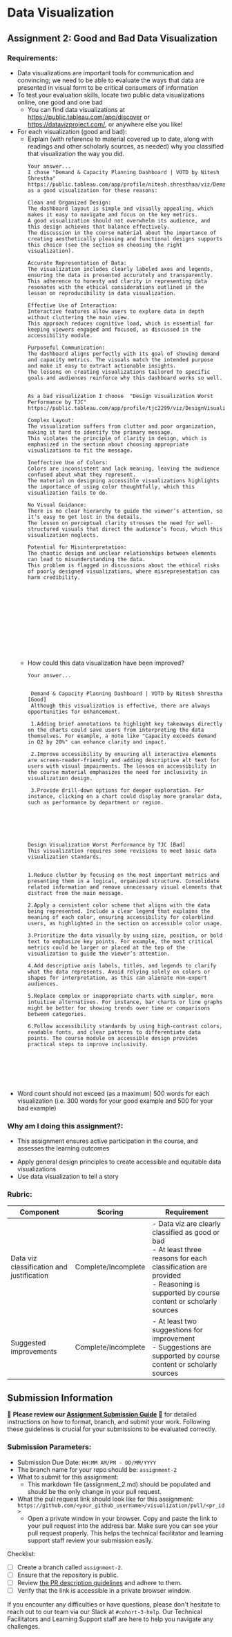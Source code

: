 # Data Visualization

## Assignment 2: Good and Bad Data Visualization

### Requirements:

- Data visualizations are important tools for communication and convincing; we need to be able to evaluate the ways that data are presented in visual form to be critical consumers of information 
- To test your evaluation skills, locate two public data visualizations online, one good and one bad  
    - You can find data visualizations at https://public.tableau.com/app/discover or https://datavizproject.com/, or anywhere else you like! 
- For each visualization (good and bad):  
    - Explain (with reference to material covered up to date, along with readings and other scholarly sources, as needed) why you classified that visualization the way you did.
      ```
      Your answer... 
      I chose "Demand & Capacity Planning Dashboard | VOTD by Nitesh Shrestha" https://public.tableau.com/app/profile/nitesh.shresthaa/viz/DemandCapacityDashboard/DemandOverview 
      as a good visualization for these reasons:

      Clean and Organized Design: 
      The dashboard layout is simple and visually appealing, which makes it easy to navigate and focus on the key metrics.
      A good visualization should not overwhelm its audience, and this design achieves that balance effectively. 
      The discussion in the course material about the importance of creating aesthetically pleasing and functional designs supports this choice (see the section on choosing the right visualization).

      Accurate Representation of Data: 
      The visualization includes clearly labeled axes and legends, ensuring the data is presented accurately and transparently. 
      This adherence to honesty and clarity in representing data resonates with the ethical considerations outlined in the lesson on reproducibility in data visualization.

      Effective Use of Interaction: 
      Interactive features allow users to explore data in depth without cluttering the main view. 
      This approach reduces cognitive load, which is essential for keeping viewers engaged and focused, as discussed in the accessibility module.

      Purposeful Communication: 
      The dashboard aligns perfectly with its goal of showing demand and capacity metrics. The visuals match the intended purpose and make it easy to extract actionable insights.
      The lessons on creating visualizations tailored to specific goals and audiences reinforce why this dashboard works so well.


      As a bad visualization I choose  "Design Visualization Worst Performance by TJC" https://public.tableau.com/app/profile/tjc2299/viz/DesignVisualizationWorstPerformance/DesignViaualizationWorstPerformance

      Complex Layout:
      The visualization suffers from clutter and poor organization, making it hard to identify the primary message.
      This violates the principle of clarity in design, which is emphasized in the section about choosing appropriate visualizations to fit the message.

      Ineffective Use of Colors:
      Colors are inconsistent and lack meaning, leaving the audience confused about what they represent. 
      The material on designing accessible visualizations highlights the importance of using color thoughtfully, which this visualization fails to do.

      No Visual Guidance: 
      There is no clear hierarchy to guide the viewer’s attention, so it’s easy to get lost in the details. 
      The lesson on perceptual clarity stresses the need for well-structured visuals that direct the audience’s focus, which this visualization neglects.

      Potential for Misinterpretation: 
      The chaotic design and unclear relationships between elements can lead to misunderstanding the data. 
      This problem is flagged in discussions about the ethical risks of poorly designed visualizations, where misrepresentation can harm credibility.













      ```
    - How could this data visualization have been improved?  
      ```
      Your answer...


       Demand & Capacity Planning Dashboard | VOTD by Nitesh Shrestha [Good]
       Although this visualization is effective, there are always opportunities for enhancement.

       1.Adding brief annotations to highlight key takeaways directly on the charts could save users from interpreting the data themselves. For example, a note like "Capacity exceeds demand in Q2 by 20%" can enhance clarity and impact.
       
       2.Improve accessibility by ensuring all interactive elements are screen-reader-friendly and adding descriptive alt text for users with visual impairments. The lesson on accessibility in the course material emphasizes the need for inclusivity in visualization design.

       3.Provide drill-down options for deeper exploration. For instance, clicking on a chart could display more granular data, such as performance by department or region.

       




      Design Visualization Worst Performance by TJC [Bad]
      This visualization requires some revisions to meet basic data visualization standards.

      
      1.Reduce clutter by focusing on the most important metrics and presenting them in a logical, organized structure. Consolidate related information and remove unnecessary visual elements that distract from the main message.
      
      2.Apply a consistent color scheme that aligns with the data being represented. Include a clear legend that explains the meaning of each color, ensuring accessibility for colorblind users, as highlighted in the section on accessible color usage.
      
      3.Prioritize the data visually by using size, position, or bold text to emphasize key points. For example, the most critical metrics could be larger or placed at the top of the visualization to guide the viewer’s attention.

      4.Add descriptive axis labels, titles, and legends to clarify what the data represents. Avoid relying solely on colors or shapes for interpretation, as this can alienate non-expert audiences.

      5.Replace complex or inappropriate charts with simpler, more intuitive alternatives. For instance, bar charts or line graphs might be better for showing trends over time or comparisons between categories.

      6.Follow accessibility standards by using high-contrast colors, readable fonts, and clear patterns to differentiate data points. The course module on accessible design provides practical steps to improve inclusivity.






      
      ```
- Word count should not exceed (as a maximum) 500 words for each visualization (i.e. 
300 words for your good example and 500 for your bad example)

### Why am I doing this assignment?:

- This assignment ensures active participation in the course, and assesses the learning outcomes
* Apply general design principles to create accessible and equitable data visualizations
* Use data visualization to tell a story

### Rubric:

| Component               | Scoring   | Requirement                                                 |
|-------------------------|-----------|-------------------------------------------------------------|
| Data viz classification and justification | Complete/Incomplete | - Data viz are clearly classified as good or bad<br />- At least three reasons for each classification are provided<br />- Reasoning is supported by course content or scholarly sources |
| Suggested improvements  | Complete/Incomplete | - At least two suggestions for improvement<br />- Suggestions are supported by course content or scholarly sources |

## Submission Information

🚨 **Please review our [Assignment Submission Guide](https://github.com/UofT-DSI/onboarding/blob/main/onboarding_documents/submissions.md)** 🚨 for detailed instructions on how to format, branch, and submit your work. Following these guidelines is crucial for your submissions to be evaluated correctly.

### Submission Parameters:
* Submission Due Date: `HH:MM AM/PM - DD/MM/YYYY`
* The branch name for your repo should be: `assignment-2`
* What to submit for this assignment:
    * This markdown file (assignment_2.md) should be populated and should be the only change in your pull request.
* What the pull request link should look like for this assignment: `https://github.com/<your_github_username>/visualization/pull/<pr_id>`
    * Open a private window in your browser. Copy and paste the link to your pull request into the address bar. Make sure you can see your pull request properly. This helps the technical facilitator and learning support staff review your submission easily.

Checklist:
- [ ] Create a branch called `assignment-2`.
- [ ] Ensure that the repository is public.
- [ ] Review [the PR description guidelines](https://github.com/UofT-DSI/onboarding/blob/main/onboarding_documents/submissions.md#guidelines-for-pull-request-descriptions) and adhere to them.
- [ ] Verify that the link is accessible in a private browser window.

If you encounter any difficulties or have questions, please don't hesitate to reach out to our team via our Slack at `#cohort-3-help`. Our Technical Facilitators and Learning Support staff are here to help you navigate any challenges.
